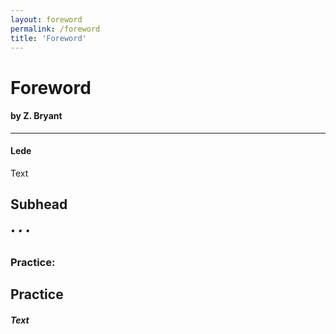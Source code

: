 ```yaml
---
layout: foreword
permalink: /foreword
title: 'Foreword'
---
```


# Foreword
#### by Z. Bryant

***

#### Lede

Text

## Subhead

###### • • •

### Practice:

## Practice<br/>
##### Text


